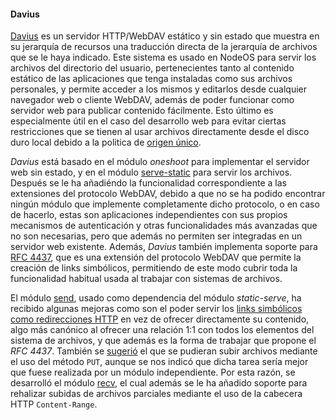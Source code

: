 #### Davius

[Davius](https://github.com/piranna/Davius) es un servidor HTTP/WebDAV estático
y sin estado que muestra en su jerarquía de recursos una traducción directa de
la jerarquía de archivos que se le haya indicado. Este sistema es usado en
NodeOS para servir los archivos del directorio del usuario, pertenecientes tanto
al contenido estático de las aplicaciones que tenga instaladas como sus archivos
personales, y permite acceder a los mismos y editarlos desde cualquier navegador
web o cliente WebDAV, además de poder funcionar como servidor web para publicar
contenido fácilmente. Esto último es especialmente útil en el caso del
desarrollo web para evitar ciertas restricciones que se tienen al usar archivos
directamente desde el disco duro local debido a la politica de
[origen único](https://developer.mozilla.org/en-US/docs/Same-origin_policy_for_file:_URIs).

*Davius* está basado en el módulo *oneshoot* para implementar el servidor web
sin estado, y en el módulo
[serve-static](https://github.com/expressjs/serve-static) para servir los
archivos. Después se le ha añadiéndo la funcionalidad correspondiente a las
extensiones del protocolo WebDAV, debido a que no se ha podido encontrar ningún
módulo que implemente completamente dicho protocolo, o en caso de hacerlo, estas
son aplicaciones independientes con sus propios mecanismos de autenticación y
otras funcionalidades más avanzadas que no son necesarias, pero que además no
permiten ser integradas en un servidor web existente. Además, *Davius* también
implementa soporte para [RFC 4437](http://greenbytes.de/tech/webdav/rfc4437.html),
que es una extensión del protocolo WebDAV que permite la creación de links
simbólicos, permitiendo de este modo cubrir toda la funcionalidad habitual usada
al trabajar con sistemas de archivos.

El módulo [send](https://github.com/pillarjs/send), usado como dependencia del
módulo *static-serve*, ha recibido algunas mejoras como son el poder servir los
[links simbólicos como redirecciones HTTP](https://github.com/pillarjs/send/pull/87)
en vez de ofrecer directamente su contenido, algo más canónico al ofrecer
una relación 1:1 con todos los elementos del sistema de archivos, y que además
es la forma de trabajar que propone el *RFC 4437*. También se
[sugerió](https://github.com/pillarjs/send/issues/85) el que se pudieran subir
archivos mediante el uso del método `PUT`, aunque se nos indicó que dicha tarea
sería mejor que fuese realizada por un módulo independiente. Por esta razón, se
desarrolló el módulo [recv](https://github.com/piranna/recv), el cual además
se le ha añadido soporte para rehalizar subidas de archivos parciales mediante
el uso de la cabecera HTTP `Content-Range`.
